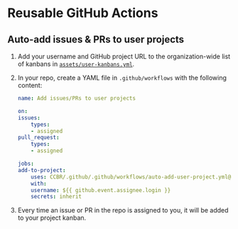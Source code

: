 # Reusable GitHub Actions

## Auto-add issues & PRs to user projects

1. Add your username and GitHub project URL to the organization-wide list of kanbans in [`assets/user-kanbans.yml`](https://github.com/CCBR/.github/blob/main/assets/user-kanbans.yml).

1. In your repo, create a YAML file in `.github/workflows` with the following content:

    ```yaml
    name: Add issues/PRs to user projects

    on:
    issues:
        types:
        - assigned
    pull_request:
        types:
        - assigned

    jobs:
    add-to-project:
        uses: CCBR/.github/.github/workflows/auto-add-user-project.yml@main
        with:
        username: ${{ github.event.assignee.login }}
        secrets: inherit
    ```

1. Every time an issue or PR in the repo is assigned to you, it will be added to your project kanban.
